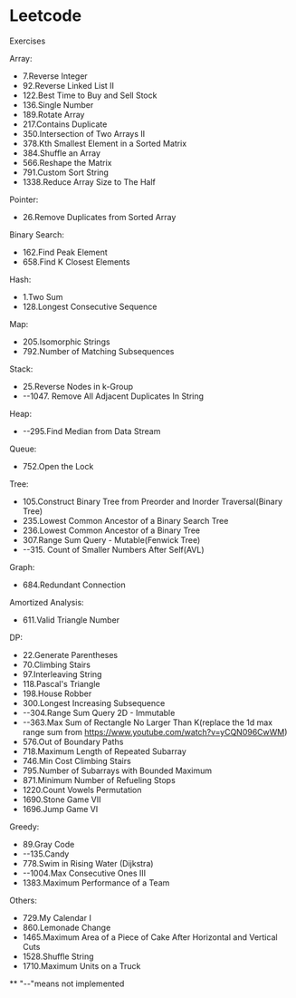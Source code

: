 # Leetcode
 Exercises

Array:
* 7.Reverse Integer
* 92.Reverse Linked List II
* 122.Best Time to Buy and Sell Stock
* 136.Single Number
* 189.Rotate Array
* 217.Contains Duplicate
* 350.Intersection of Two Arrays II
* 378.Kth Smallest Element in a Sorted Matrix
* 384.Shuffle an Array
* 566.Reshape the Matrix
* 791.Custom Sort String
* 1338.Reduce Array Size to The Half

Pointer:
* 26.Remove Duplicates from Sorted Array

Binary Search:
* 162.Find Peak Element
* 658.Find K Closest Elements

Hash:
* 1.Two Sum
* 128.Longest Consecutive Sequence

Map:
* 205.Isomorphic Strings
* 792.Number of Matching Subsequences

Stack:
* 25.Reverse Nodes in k-Group
* --1047. Remove All Adjacent Duplicates In String

Heap:
* --295.Find Median from Data Stream

Queue:
* 752.Open the Lock

Tree:
* 105.Construct Binary Tree from Preorder and Inorder Traversal(Binary Tree)
* 235.Lowest Common Ancestor of a Binary Search Tree
* 236.Lowest Common Ancestor of a Binary Tree
* 307.Range Sum Query - Mutable(Fenwick Tree)
* --315. Count of Smaller Numbers After Self(AVL)

Graph:
* 684.Redundant Connection

Amortized Analysis:
* 611.Valid Triangle Number

DP:
* 22.Generate Parentheses
* 70.Climbing Stairs
* 97.Interleaving String
* 118.Pascal's Triangle
* 198.House Robber
* 300.Longest Increasing Subsequence
* --304.Range Sum Query 2D - Immutable
* --363.Max Sum of Rectangle No Larger Than K(replace the 1d max range sum from https://www.youtube.com/watch?v=yCQN096CwWM)
* 576.Out of Boundary Paths
* 718.Maximum Length of Repeated Subarray
* 746.Min Cost Climbing Stairs
* 795.Number of Subarrays with Bounded Maximum
* 871.Minimum Number of Refueling Stops
* 1220.Count Vowels Permutation
* 1690.Stone Game VII
* 1696.Jump Game VI

Greedy:
* 89.Gray Code
* --135.Candy
* 778.Swim in Rising Water (Dijkstra)
* --1004.Max Consecutive Ones III
* 1383.Maximum Performance of a Team


Others:
* 729.My Calendar I
* 860.Lemonade Change
* 1465.Maximum Area of a Piece of Cake After Horizontal and Vertical Cuts
* 1528.Shuffle String
* 1710.Maximum Units on a Truck

** "--"means not implemented